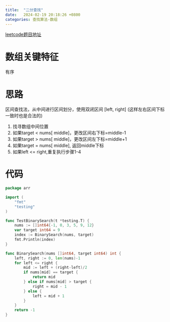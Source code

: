```yaml
---
title:  "二分查找"
date:   2024-02-19 20:18:26 +0800
categories: 查找算法-数组
---
```

[leetcode题目地址](https://leetcode.cn/problems/binary-search/description/)

# 数组关键特征
有序


# 思路
区间查找法，从中间进行区间划分，使用双闭区间 [left, right] (这样左右区间下标一致时也是合法的)
1. 找寻数组中间位置
2. 如果target < nums[ middle]，更改区间右下标=middle-1
3. 如果target > nums[ middle]，更改区间左下标=middle+1
4. 如果target = nums[ middle], 返回middle下标
5. 如果left <= right,重复执行步骤1-4

# 代码
```go
package arr

import (
	"fmt"
	"testing"
)

func TestBinarySearch(t *testing.T) {
	nums := []int64{-1, 0, 3, 5, 9, 12}
	var target int64 = 9
	index := BinarySearch(nums, target)
	fmt.Println(index)
}

func BinarySearch(nums []int64, target int64) int {
	left, right := 0, len(nums)-1
	for left <= right {
		mid := left + (right-left)/2
		if nums[mid] == target {
			return mid
		} else if nums[mid] > target {
			right = mid - 1
		} else {
			left = mid + 1
		}
	}
	return -1
}
```
